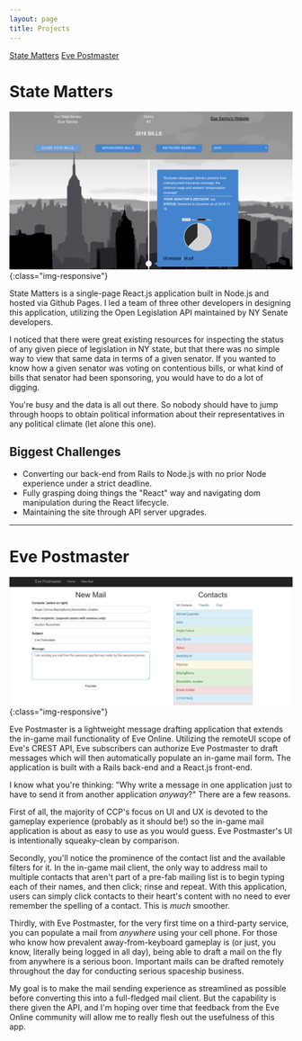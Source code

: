 ```yaml
---
layout: page
title: Projects
---
```

<nav class="sub-nav clearfix">
    <a class="active" href="#">State Matters</a>
    <a class="" href="#">Eve Postmaster</a>
</nav>

<span class="stateMatters">

# State Matters

![state-matters](/assets/images/state-matters.png){:class="img-responsive"}

State Matters is a single-page React.js application built in Node.js and hosted via Github Pages.  I led a team of three other developers in designing this application, utilizing the Open Legislation API maintained by NY Senate developers.  

I noticed that there were great existing resources for inspecting the status of any given piece of legislation in NY state, but that there was no simple way to view that same data in terms of a given senator.  If you wanted to know how a given senator was voting on contentious bills, or what kind of bills that senator had been sponsoring, you would have to do a lot of digging.

You're busy and the data is all out there.  So nobody should have to jump through hoops to obtain political information about their representatives in any political climate (let alone this one).

## Biggest Challenges
* Converting our back-end from Rails to Node.js with no prior Node experience under a strict deadline.
* Fully grasping doing things the "React" way and navigating dom manipulation during the React lifecycle.
* Maintaining the site through API server upgrades.

***

</span>

<span class="evePost">

# Eve Postmaster

![eve-postmaster](/assets/images/eve-postmaster.png){:class="img-responsive"}

Eve Postmaster is a lightweight message drafting application that extends the in-game mail functionality of Eve Online.  Utilizing the remoteUI scope of Eve's CREST API, Eve subscribers can authorize Eve Postmaster to draft messages which will then automatically populate an in-game mail form.  The application is built with a Rails back-end and a React.js front-end.

I know what you're thinking: "Why write a message in one application just to have to send it from another application *anyway*?"  There are a few reasons.  

First of all, the majority of CCP's focus on UI and UX is devoted to the gameplay experience (probably as it should be!) so the in-game mail application is about as easy to use as you would guess.  Eve Postmaster's UI is intentionally squeaky-clean by comparison.

Secondly, you'll notice the prominence of the contact list and the available filters for it.  In the in-game mail client, the only way to address mail to multiple contacts that aren't part of a pre-fab mailing list is to begin typing each of their names, and then click; rinse and repeat.  With this application, users can simply click contacts to their heart's content with no need to ever remember the spelling of a contact.  This is *much* smoother.

Thirdly, with Eve Postmaster, for the very first time on a third-party service, you can populate a mail from *anywhere* using your cell phone.  For those who know how prevalent away-from-keyboard gameplay is (or just, you know, literally being logged in all day), being able to draft a mail on the fly from anywhere is a serious boon.  Important mails can be drafted remotely throughout the day for conducting serious spaceship business.

My goal is to make the mail sending experience as streamlined as possible before converting this into a full-fledged mail client.  But the capability is there given the API, and I'm hoping over time that feedback from the Eve Online community will allow me to really flesh out the usefulness of this app.

</span>

